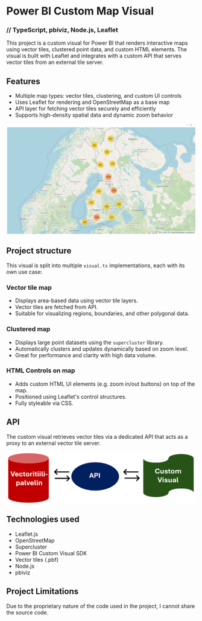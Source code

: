 # Power BI Custom Map Visual
### // TypeScript, pbiviz, Node.js, Leaflet 

This project is a custom visual for Power BI that renders interactive maps using vector tiles, clustered point data, and custom HTML elements. The visual is built with Leaflet and integrates with a custom API that serves vector tiles from an external tile server.

## Features

- Multiple map types: vector tiles, clustering, and custom UI controls
- Uses Leaflet for rendering and OpenStreetMap as a base map
- API layer for fetching vector tiles securely and efficiently
- Supports high-density spatial data and dynamic zoom behavior

<div style="display: flex; justify-content: space-between; align-items: center;">
  <img src="dokumentti1.png" alt="map" width="800">
</div>

## Project structure

This visual is split into multiple `visual.ts` implementations, each with its own use case:

### Vector tile map

- Displays area-based data using vector tile layers.
- Vector tiles are fetched from API.
- Suitable for visualizing regions, boundaries, and other polygonal data.

### Clustered map

- Displays large point datasets using the `supercluster` library.
- Automatically clusters and updates dynamically based on zoom level.
- Great for performance and clarity with high data volume.

### HTML Controls on map

- Adds custom HTML UI elements (e.g. zoom in/out buttons) on top of the map.
- Positioned using Leaflet's control structures.
- Fully styleable via CSS.

## API

The custom visual retrieves vector tiles via a dedicated API that acts as a proxy to an external vector tile server.

<div style="display: flex; justify-content: space-between; align-items: center;">
  <img src="dokumentaatio9.png" alt="API" width="800">
</div>

## Technologies used

* Leaflet.js
* OpenStreetMap
* Supercluster
* Power BI Custom Visual SDK
* Vector tiles (.pbf)
* Node.js
* pbiviz

## Project Limitations
Due to the proprietary nature of the code used in the project, I cannot share the source code.
